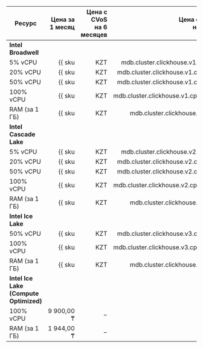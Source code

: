 | Ресурс | Цена за 1 месяц | Цена с CVoS<br>на 6 месяцев | Цена с CVoS<br>на 1 год |
|---------------|--------------------------------------------------------------:|-----------------------------------------------------------------------------------:|-----------------------------------------------------------------------------------:|
| **Intel Broadwell** |
| 5% vCPU | {{ sku|KZT|mdb.cluster.clickhouse.v1.cpu.c5|month|string }} | − | − |
| 20% vCPU | {{ sku|KZT|mdb.cluster.clickhouse.v1.cpu.c20|month|string }} | − | − |
| 50% vCPU | {{ sku|KZT|mdb.cluster.clickhouse.v1.cpu.c50|month|string }} | − | − |
| 100% vCPU | {{ sku|KZT|mdb.cluster.clickhouse.v1.cpu.c100|month|string }} | − | − |
| RAM (за 1 ГБ) | {{ sku|KZT|mdb.cluster.clickhouse.v1.ram|month|string }} | − | − |
| **Intel Cascade Lake** |
| 5% vCPU | {{ sku|KZT|mdb.cluster.clickhouse.v2.cpu.c5|month|string }} | − | − |
| 20% vCPU | {{ sku|KZT|mdb.cluster.clickhouse.v2.cpu.c20|month|string }} | − | − |
| 50% vCPU | {{ sku|KZT|mdb.cluster.clickhouse.v2.cpu.c50|month|string }} | − | − |
| 100% vCPU | {{ sku|KZT|mdb.cluster.clickhouse.v2.cpu.c100|month|string }} | {{ sku|KZT|v1.commitment.selfcheckout.m6.mdb.ch.cpu.c100.v2|month|string }} (-15%) | {{ sku|KZT|v1.commitment.selfcheckout.y1.mdb.ch.cpu.c100.v2|month|string }} (-22%) |
| RAM (за 1 ГБ) | {{ sku|KZT|mdb.cluster.clickhouse.v2.ram|month|string }} | {{ sku|KZT|v1.commitment.selfcheckout.m6.mdb.ch.ram.v2|month|string }} (-15%) | {{ sku|KZT|v1.commitment.selfcheckout.y1.mdb.ch.ram.v2|month|string }} (-22%) |
| **Intel Ice Lake** |
| 50% vCPU | {{ sku|KZT|mdb.cluster.clickhouse.v3.cpu.c50|month|string }} | − | − |
| 100% vCPU | {{ sku|KZT|mdb.cluster.clickhouse.v3.cpu.c100|month|string }} | {{ sku|KZT|v1.commitment.selfcheckout.m6.mdb.ch.cpu.c100.v3|month|string }} (-15%) | {{ sku|KZT|v1.commitment.selfcheckout.y1.mdb.ch.cpu.c100.v3|month|string }} (-22%) |
| RAM (за 1 ГБ) | {{ sku|KZT|mdb.cluster.clickhouse.v3.ram|month|string }} | {{ sku|KZT|v1.commitment.selfcheckout.m6.mdb.ch.ram.v3|month|string }} (-15%) | {{ sku|KZT|v1.commitment.selfcheckout.y1.mdb.ch.ram.v3|month|string }} (-22%) |
| **Intel Ice Lake (Compute Optimized)** |
| 100% vCPU | 9 900,00 ₸ | − | − |
| RAM (за 1 ГБ) | 1 944,00 ₸ | − | − |

